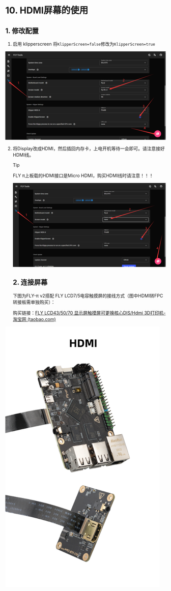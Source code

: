 #  10. HDMI屏幕的使用

## 1. 修改配置

1. 启用 klipperscreen 将``KlipperScreen=false``修改为``KlipperScreen=true``

![kp](../../images/boards/fly_pi/kp.png)

2. 将Display改成HDMI，然后插回内存卡，上电开机等待一会即可。请注意接好HDMI线。

   > [!TIP]
   >
   > FLY π上板载的HDMI接口是Micro HDMI，购买HDMI线时请注意！！！
   
   ![hdmi](../../images/boards/fly_pi/hdmi.png)
   
   ## 2. 连接屏幕
   
   下图为FLY-π v2搭配 FLY LCD7/5电容触摸屏的接线方式（图中HDMI转FPC转接板需单独购买）：
   
   购买链接：[FLY LCD43/50/70 显示屏触摸屏可更换核心DIS/Hdmi 3D打印机-淘宝网 (taobao.com)](https://item.taobao.com/item.htm?spm=a1z10.5-c.w4002-23066022675.52.57cd4ba4U3GZvE&id=707904441524)

<img src="../../images/boards/fly_pi_v2/hdmi.jpg" alt="hdmi" style="zoom:80%;" />

